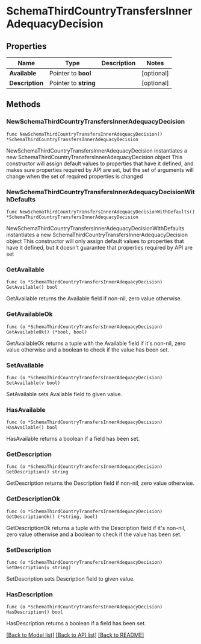 # SchemaThirdCountryTransfersInnerAdequacyDecision

## Properties

Name | Type | Description | Notes
------------ | ------------- | ------------- | -------------
**Available** | Pointer to **bool** |  | [optional] 
**Description** | Pointer to **string** |  | [optional] 

## Methods

### NewSchemaThirdCountryTransfersInnerAdequacyDecision

`func NewSchemaThirdCountryTransfersInnerAdequacyDecision() *SchemaThirdCountryTransfersInnerAdequacyDecision`

NewSchemaThirdCountryTransfersInnerAdequacyDecision instantiates a new SchemaThirdCountryTransfersInnerAdequacyDecision object
This constructor will assign default values to properties that have it defined,
and makes sure properties required by API are set, but the set of arguments
will change when the set of required properties is changed

### NewSchemaThirdCountryTransfersInnerAdequacyDecisionWithDefaults

`func NewSchemaThirdCountryTransfersInnerAdequacyDecisionWithDefaults() *SchemaThirdCountryTransfersInnerAdequacyDecision`

NewSchemaThirdCountryTransfersInnerAdequacyDecisionWithDefaults instantiates a new SchemaThirdCountryTransfersInnerAdequacyDecision object
This constructor will only assign default values to properties that have it defined,
but it doesn't guarantee that properties required by API are set

### GetAvailable

`func (o *SchemaThirdCountryTransfersInnerAdequacyDecision) GetAvailable() bool`

GetAvailable returns the Available field if non-nil, zero value otherwise.

### GetAvailableOk

`func (o *SchemaThirdCountryTransfersInnerAdequacyDecision) GetAvailableOk() (*bool, bool)`

GetAvailableOk returns a tuple with the Available field if it's non-nil, zero value otherwise
and a boolean to check if the value has been set.

### SetAvailable

`func (o *SchemaThirdCountryTransfersInnerAdequacyDecision) SetAvailable(v bool)`

SetAvailable sets Available field to given value.

### HasAvailable

`func (o *SchemaThirdCountryTransfersInnerAdequacyDecision) HasAvailable() bool`

HasAvailable returns a boolean if a field has been set.

### GetDescription

`func (o *SchemaThirdCountryTransfersInnerAdequacyDecision) GetDescription() string`

GetDescription returns the Description field if non-nil, zero value otherwise.

### GetDescriptionOk

`func (o *SchemaThirdCountryTransfersInnerAdequacyDecision) GetDescriptionOk() (*string, bool)`

GetDescriptionOk returns a tuple with the Description field if it's non-nil, zero value otherwise
and a boolean to check if the value has been set.

### SetDescription

`func (o *SchemaThirdCountryTransfersInnerAdequacyDecision) SetDescription(v string)`

SetDescription sets Description field to given value.

### HasDescription

`func (o *SchemaThirdCountryTransfersInnerAdequacyDecision) HasDescription() bool`

HasDescription returns a boolean if a field has been set.


[[Back to Model list]](../README.md#documentation-for-models) [[Back to API list]](../README.md#documentation-for-api-endpoints) [[Back to README]](../README.md)


